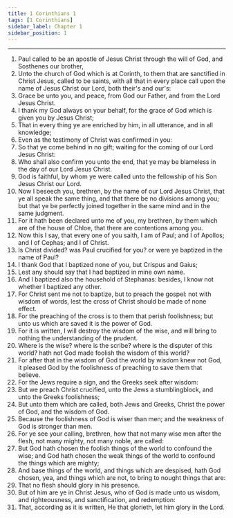 ```yaml
---
title: 1 Corinthians 1
tags: [1 Corinthians]
sidebar_label: Chapter 1
sidebar_position: 1
---
```


---
1. Paul called to be an apostle of Jesus Christ through the will of God, and Sosthenes our brother,
2. Unto the church of God which is at Corinth, to them that are sanctified in Christ Jesus, called to be saints, with all that in every place call upon the name of Jesus Christ our Lord, both their's and our's:
3. Grace be unto you, and peace, from God our Father, and from the Lord Jesus Christ.
4. I thank my God always on your behalf, for the grace of God which is given you by Jesus Christ;
5. That in every thing ye are enriched by him, in all utterance, and in all knowledge;
6. Even as the testimony of Christ was confirmed in you:
7. So that ye come behind in no gift; waiting for the coming of our Lord Jesus Christ:
8. Who shall also confirm you unto the end, that ye may be blameless in the day of our Lord Jesus Christ.
9. God is faithful, by whom ye were called unto the fellowship of his Son Jesus Christ our Lord.
10. Now I beseech you, brethren, by the name of our Lord Jesus Christ, that ye all speak the same thing, and that there be no divisions among you; but that ye be perfectly joined together in the same mind and in the same judgment.
11. For it hath been declared unto me of you, my brethren, by them which are of the house of Chloe, that there are contentions among you.
12. Now this I say, that every one of you saith, I am of Paul; and I of Apollos; and I of Cephas; and I of Christ.
13. Is Christ divided? was Paul crucified for you? or were ye baptized in the name of Paul?
14. I thank God that I baptized none of you, but Crispus and Gaius;
15. Lest any should say that I had baptized in mine own name.
16. And I baptized also the household of Stephanas: besides, I know not whether I baptized any other.
17. For Christ sent me not to baptize, but to preach the gospel: not with wisdom of words, lest the cross of Christ should be made of none effect.
18. For the preaching of the cross is to them that perish foolishness; but unto us which are saved it is the power of God.
19. For it is written, I will destroy the wisdom of the wise, and will bring to nothing the understanding of the prudent.
20. Where is the wise? where is the scribe? where is the disputer of this world? hath not God made foolish the wisdom of this world?
21. For after that in the wisdom of God the world by wisdom knew not God, it pleased God by the foolishness of preaching to save them that believe.
22. For the Jews require a sign, and the Greeks seek after wisdom:
23. But we preach Christ crucified, unto the Jews a stumblingblock, and unto the Greeks foolishness;
24. But unto them which are called, both Jews and Greeks, Christ the power of God, and the wisdom of God.
25. Because the foolishness of God is wiser than men; and the weakness of God is stronger than men.
26. For ye see your calling, brethren, how that not many wise men after the flesh, not many mighty, not many noble, are called:
27. But God hath chosen the foolish things of the world to confound the wise; and God hath chosen the weak things of the world to confound the things which are mighty;
28. And base things of the world, and things which are despised, hath God chosen, yea, and things which are not, to bring to nought things that are:
29. That no flesh should glory in his presence.
30. But of him are ye in Christ Jesus, who of God is made unto us wisdom, and righteousness, and sanctification, and redemption:
31. That, according as it is written, He that glorieth, let him glory in the Lord.